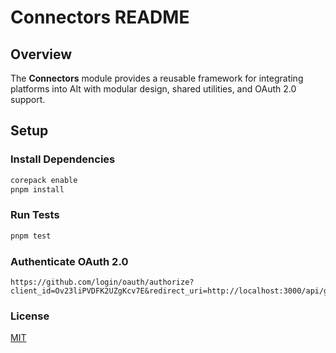 # Connectors README

## Overview
The **Connectors** module provides a reusable framework for integrating platforms into AIt with modular design, shared utilities, and OAuth 2.0 support.

## Setup

### Install Dependencies

```bash
corepack enable
pnpm install
```

### Run Tests

```bash
pnpm test
```

### Authenticate OAuth 2.0

```
https://github.com/login/oauth/authorize?client_id=Ov23liPVDFK2UZgKcv7E&redirect_uri=http://localhost:3000/api/github/auth/callback&scope=repo
```

### License

[MIT](../../LICENSE)

